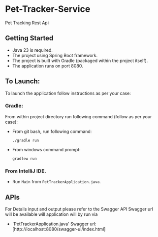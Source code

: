 # Pet-Tracker-Service
Pet Tracking Rest Api

## Getting Started
* Java 23 is required.
* The project using Spring Boot framework.
* The project is built with Gradle (packaged within the project itself).
* The application runs on port 8080.

## To Launch:
To launch the application follow instructions as per your case:

### Gradle:
From within project directory run following command  (follow as per your case):
* From git bash, run following command:

  `./gradle run`
* From windows command prompt:

  `gradlew run`

### From IntelliJ IDE.
* Run `Main` from `PetTrackerApplication.java`.

## APIs
For Details input and output please refer to the Swagger API
Swagger url will be available will application will by run via
* `PetTrackerApplication.java'
Swagger url:[http://localhost:8080/swagger-ui/index.html]




